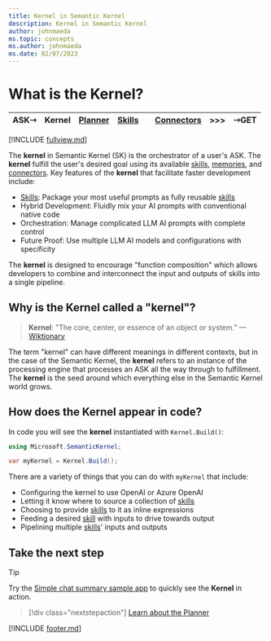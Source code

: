 ```yaml
---
title: Kernel in Semantic Kernel
description: Kernel in Semantic Kernel
author: johnmaeda
ms.topic: concepts
ms.author: johnmaeda
ms.date: 02/07/2023
---
```

# What is the Kernel?

| ASK⇾ | Kernel | [Planner](/semantic-kernel/concepts-sk/Planner) | [Skills](/semantic-kernel/concepts-sk/skills)| |[Connectors](/semantic-kernel/concepts-sk/Connectors) | >>>|  ⇾GET | 
|---|---|---|---|---|---|---|---|

[!INCLUDE [fullview.md](../includes/fullview.md)]

The **kernel** in Semantic Kernel (SK) is the orchestrator of a user's ASK. The **kernel** fulfill the user's desired goal using its available [skills](/semantic-kernel/concepts-sk/skills), [memories](/semantic-kernel/concepts-sk/memories), and [connectors](/semantic-kernel/concepts-sk/connectors). Key features of the **kernel** that facilitate faster development include:

* [Skills](/semantic-kernel/concepts-sk/skills): Package your most useful prompts as fully reusable [skills](/semantic-kernel/concepts-sk/skills)
* Hybrid Development: Fluidly mix your AI prompts with conventional native code
* Orchestration: Manage complicated LLM AI prompts with complete control
* Future Proof: Use multiple LLM AI models and configurations with specificity

The **kernel** is designed to encourage "function composition" which allows developers to combine and interconnect the input and outputs of skills into a single pipeline.

## Why is the Kernel called a "kernel"?

> **Kernel**: "The core, center, or essence of an object or system." —[Wiktionary](../support/bibliography#kernel)

The term "kernel" can have different meanings in different contexts, but in the case of the Semantic Kernel, the **kernel** refers to an instance of the processing engine that processes an ASK all the way through to fulfillment. The **kernel** is the seed around which everything else in the Semantic Kernel world grows.

## How does the Kernel appear in code?

In code you will see the **kernel** instantiated with `Kernel.Build()`:

```csharp
using Microsoft.SemanticKernel;

var myKernel = Kernel.Build();
```

There are a variety of things that you can do with `myKernel` that include:

* Configuring the kernel to use OpenAI or Azure OpenAI
* Letting it know where to source a collection of [skills](/semantic-kernel/concepts-sk/skills)
* Choosing to provide [skills](/semantic-kernel/concepts-sk/skills) to it as inline expressions
* Feeding a desired [skill](/semantic-kernel/concepts-sk/skills) with inputs to drive towards output
* Pipelining multiple [skills](/semantic-kernel/concepts-sk/skills)' inputs and outputs

## Take the next step

> [!TIP]
> Try the [Simple chat summary sample app](/semantic-kernel/samples/simplechatsummary) to quickly see the **Kernel** in action.

> [!div class="nextstepaction"]
> [Learn about the Planner](/semantic-kernel/concepts-sk/planner)


[!INCLUDE [footer.md](../includes/footer.md)]
